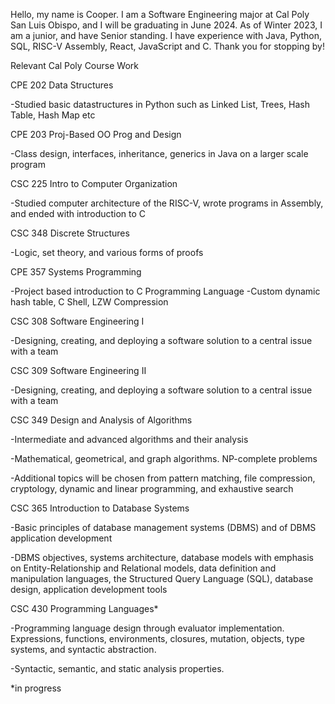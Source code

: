 Hello, my name is Cooper. I am a Software Engineering major at Cal Poly San Luis Obispo, and I will be graduating in June 2024. As of Winter 2023, I am a junior, and have Senior standing. I have experience with Java, Python, SQL, RISC-V Assembly, React, JavaScript and C. Thank you for stopping by!

Relevant Cal Poly Course Work

CPE 202 Data Structures

-Studied basic datastructures in Python such as Linked List, Trees, Hash Table, Hash Map etc

CPE 203 Proj-Based OO Prog and Design

-Class design, interfaces, inheritance, generics in Java on a larger scale program

CSC 225 Intro to Computer Organization

-Studied computer architecture of the RISC-V, wrote programs in Assembly, and ended with introduction to C

CSC 348 Discrete Structures

-Logic, set theory, and various forms of proofs

CPE 357 Systems Programming

-Project based introduction to C Programming Language
-Custom dynamic hash table, C Shell, LZW Compression

CSC 308 Software Engineering I

-Designing, creating, and deploying a software solution to a central issue with a team

CSC 309 Software Engineering II

-Designing, creating, and deploying a software solution to a central issue with a team

CSC 349 Design and Analysis of Algorithms

-Intermediate and advanced algorithms and their analysis

-Mathematical, geometrical, and graph algorithms. NP-complete problems

-Additional topics will be chosen from pattern matching, file compression, cryptology, dynamic and linear programming, and exhaustive search

CSC 365 Introduction to Database Systems

-Basic principles of database management systems (DBMS) and of DBMS application development

-DBMS objectives, systems architecture, database models with emphasis on Entity-Relationship and Relational models, data definition and manipulation languages, the 
Structured Query Language (SQL), database design, application development tools

CSC 430 Programming Languages*

-Programming language design through evaluator implementation. Expressions, functions, environments, closures, mutation, objects, type systems, and syntactic abstraction. 

-Syntactic, semantic, and static analysis properties.

*in progress
